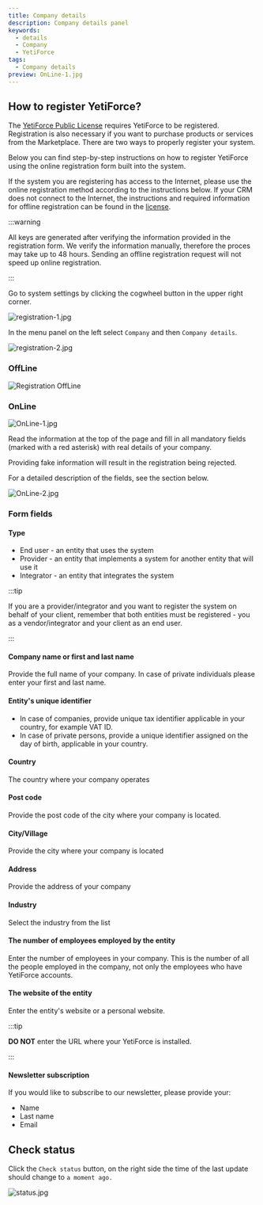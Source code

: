 ```yaml
---
title: Company details
description: Company details panel
keywords:
  - details
  - Company
  - YetiForce
tags:
  - Company details
preview: OnLine-1.jpg
---
```


## How to register YetiForce?

The [YetiForce Public License](/introduction/license-open-source) requires YetiForce to be registered. Registration is also necessary if you want to purchase products or services from the Marketplace. There are two ways to properly register your system.

Below you can find step-by-step instructions on how to register YetiForce using the online registration form built into the system.

If the system you are registering has access to the Internet, please use the online registration method according to the instructions below. If your CRM does not connect to the Internet, the instructions and required information for offline registration can be found in the [license](/introduction/license-open-source).

:::warning

All keys are generated after verifying the information provided in the registration form. We verify the information manually, therefore the proces may take up to 48 hours. Sending an offline registration request will not speed up online registration.

:::

Go to system settings by clicking the cogwheel button in the upper right corner.

![registration-1.jpg](registration-1.jpg)

In the menu panel on the left select `Company` and then `Company details`.

![registration-2.jpg](registration-2.jpg)

### OffLine

![Registration OffLine](offline.jpg)

### OnLine

![OnLine-1.jpg](OnLine-1.jpg)

Read the information at the top of the page and fill in all mandatory fields (marked with a red asterisk) with real details of your company.

Providing fake information will result in the registration being rejected.

For a detailed description of the fields, see the section below.

![OnLine-2.jpg](OnLine-2.jpg)

### Form fields

#### Type

- End user - an entity that uses the system
- Provider - an entity that implements a system for another entity that will use it
- Integrator - an entity that integrates the system

:::tip

If you are a provider/integrator and you want to register the system on behalf of your client, remember that both entities must be registered - you as a vendor/integrator and your client as an end user.

:::

#### Company name or first and last name

Provide the full name of your company. In case of private individuals please enter your first and last name.

#### Entity's unique identifier

- In case of companies, provide unique tax identifier applicable in your country, for example VAT ID.
- In case of private persons, provide a unique identifier assigned on the day of birth, applicable in your country.

#### Country

The country where your company operates

#### Post code

Provide the post code of the city where your company is located.

#### City/Village

Provide the city where your company is located

#### Address

Provide the address of your company

#### Industry

Select the industry from the list

#### The number of employees employed by the entity

Enter the number of employees in your company. This is the number of all the people employed in the company, not only the employees who have YetiForce accounts.

#### The website of the entity

Enter the entity's website or a personal website.

:::tip

**DO NOT** enter the URL where your YetiForce is installed.

:::

#### Newsletter subscription

If you would like to subscribe to our newsletter, please provide your:

- Name
- Last name
- Email

## Check status

Click the `Check status` button, on the right side the time of the last update should change to `a moment ago.`

![status.jpg](status.jpg)
